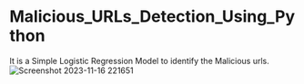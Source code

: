 # Malicious_URLs_Detection_Using_Python
It is a Simple Logistic Regression Model to identify the Malicious urls.
![Screenshot 2023-11-16 221651](https://github.com/cyber-suvash/Malicious_URL_Detection_Using_Logistic_Regression/assets/129322686/e3afae84-7a6e-4a81-8ae0-2db8bd97f044)

